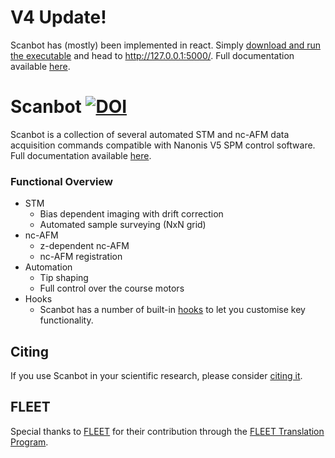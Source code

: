 # V4 Update!
Scanbot has (mostly) been implemented in react. Simply [download and run the executable](https://firebasestorage.googleapis.com/v0/b/scanbot-46390.appspot.com/o/scanbot-react%2Fscanbot_v4.zip?alt=media&token=83f256ca-c22d-4818-b6e7-225870796380) and head to http://127.0.0.1:5000/. Full documentation available [here](https://new-horizons-spm.github.io/scanbot/web-app/).

# Scanbot       [![DOI](https://zenodo.org/badge/487719232.svg)](https://zenodo.org/badge/latestdoi/487719232)

Scanbot is a collection of several automated STM and nc-AFM data acquisition commands compatible with Nanonis V5 SPM control software.
Full documentation available [here](https://new-horizons-spm.github.io/scanbot/).

### Functional Overview
* STM
    - Bias dependent imaging with drift correction
    - Automated sample surveying (NxN grid)
* nc-AFM
    - z-dependent nc-AFM
    - nc-AFM registration
* Automation
    - Tip shaping
    - Full control over the course motors
* Hooks
    - Scanbot has a number of built-in [hooks](https://new-horizons-spm.github.io/scanbot/hooks/) to let you customise key functionality.

## Citing

If you use Scanbot in your scientific research, please consider [citing it](https://zenodo.org/badge/latestdoi/487719232).

## FLEET
Special thanks to [FLEET](https://www.fleet.org.au/) for their contribution through the [FLEET Translation Program](https://www.fleet.org.au/translation/#:~:text=A%20new%20FLEET%20program%20provides,translation%20skills%20in%20Centre%20membership.).

